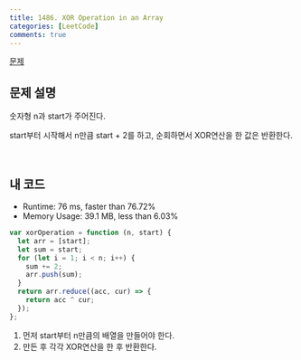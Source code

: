 ```yaml
---
title: 1486. XOR Operation in an Array
categories: [LeetCode]
comments: true
---
```


[문제](https://leetcode.com/problems/xor-operation-in-an-array/)

## 문제 설명

숫자형 n과 start가 주어진다.

start부터 시작해서 n만큼 start + 2를 하고, 순회하면서 XOR연산을 한 값은 반환한다.

<br>

## 내 코드

- Runtime: 76 ms, faster than 76.72%
- Memory Usage: 39.1 MB, less than 6.03%

```js
var xorOperation = function (n, start) {
  let arr = [start];
  let sum = start;
  for (let i = 1; i < n; i++) {
    sum += 2;
    arr.push(sum);
  }
  return arr.reduce((acc, cur) => {
    return acc ^ cur;
  });
};
```

1. 먼저 start부터 n만큼의 배열을 만들어야 한다.
2. 만든 후 각각 XOR연산을 한 후 반환한다.
